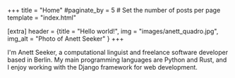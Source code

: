 +++
title = "Home"
#paginate_by = 5 # Set the number of posts per page
template = "index.html"

[extra]
header = {title = "Hello world!", img = "images/anett_quadro.jpg", img_alt = "Photo of Anett Seeker" }
+++

I'm Anett Seeker, a computational linguist and freelance software developer based in Berlin. My main programming languages are Python and Rust, and I enjoy working with the Django framework for web development.
